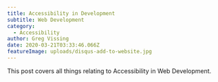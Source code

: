 ```yaml
---
title: Accessibility in Development
subtitle: Web Development
category:
  - Accessibility
author: Greg Vissing
date: 2020-03-21T03:33:46.066Z
featureImage: uploads/disqus-add-to-website.jpg
---
```

This post covers all things relating to Accessibility in Web Development.